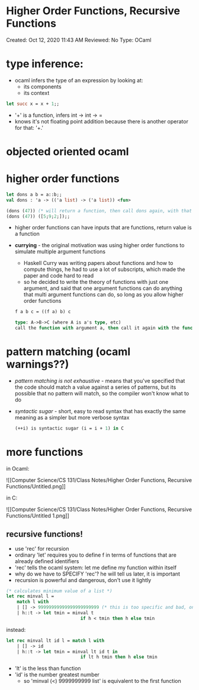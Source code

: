 # Higher Order Functions, Recursive Functions

Created: Oct 12, 2020 11:43 AM
Reviewed: No
Type: OCaml

# type inference:

- ocaml infers the type of an expression by looking at:
    - its components
    - its context

```ocaml
let succ x = x + 1;;
```

- '+' is a function, infers int → int → = <fun>
- knows it's not floating point addition because there is another operator for that: '+.'

# objected oriented ocaml

# higher order functions

```ocaml
let dons a b = a::b;;
val dons : 'a -> (('a list) -> ('a list)) <fun>

(dons (47)) (* will return a function, then call dons again, with that function as the second argument *)
(dons (47)) ([5;9;2;]);; 
```

- higher order functions can have inputs that are functions, return value is a function
- **currying** - the original motivation was using higher order functions to simulate multiple argument functions
    - Haskell Curry was writing papers about functions and how to compute things, he had to use a lot of subscripts, which made the paper and code hard to read
    - so he decided to write the theory of functions with just one argument, and said that one argument functions can do anything that multi argument functions can do, so long as you allow higher order functions

    ```ocaml
    f a b c = ((f a) b) c

    type: A->B->C (where A is a's type, etc) 
    call the function with argument a, then call it again with the function it returns as argument B, etc
    ```

# pattern matching  (ocaml warnings??)

- *pattern matching is not exhaustive* - means that you've specified that the code should match a value against a series of patterns, but its possible that no pattern will match, so the compiler won't know what to do
- *syntactic sugar* - short, easy to read syntax that has exactly the same meaning as a simpler but more verbose syntax

    ```ocaml
    (++i) is syntactic sugar (i = i + 1) in C
    ```

# more functions

in Ocaml: 

![[Computer Science/CS 131/Class Notes/Higher Order Functions, Recursive Functions/Untitled.png]]

in C: 

![[Computer Science/CS 131/Class Notes/Higher Order Functions, Recursive Functions/Untitled 1.png]]

## recursive functions!

- use 'rec' for recursion
- ordinary 'let' requires you to define f in terms of functions that are already defined identifiers
- 'rec' tells the ocaml system: let me define my function within itself
- why do we have to SPECIFY 'rec'? he will tell us later, it is important
- recursion is powerful and dangerous, don't use it lightly

```ocaml
(* calculates minimum value of a list *)
let rec minval l = 
	match l with 
	| [] -> 99999999999999999999999 (* this is too specific and bad, only works with lists of ints *)
	| h::t -> let tmin = minval t
							if h < tmin then h else tmin 
```

instead: 

```ocaml
let rec minval lt id l = match l with 
	| [] -> id
	| h::t -> let tmin = minval lt id t in 
							if lt h tmin then h else tmin
```

- 'lt' is the less than function
- 'id' is the number greatest number
    - so 'minval (<) 9999999999 list' is equivalent to the first function